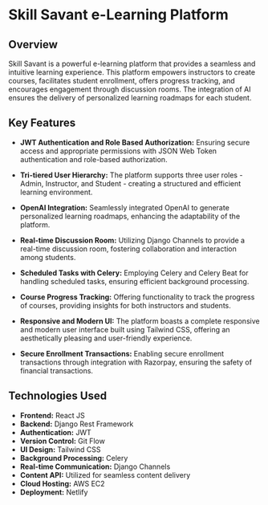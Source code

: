 # Skill Savant e-Learning Platform

## Overview

Skill Savant is a powerful e-learning platform that provides a seamless and intuitive learning experience. This platform empowers instructors to create courses, facilitates student enrollment, offers progress tracking, and encourages engagement through discussion rooms. The integration of AI ensures the delivery of personalized learning roadmaps for each student.

## Key Features

- **JWT Authentication and Role Based Authorization:** Ensuring secure access and appropriate permissions with JSON Web Token authentication and role-based authorization.

- **Tri-tiered User Hierarchy:** The platform supports three user roles - Admin, Instructor, and Student - creating a structured and efficient learning environment.

- **OpenAI Integration:** Seamlessly integrated OpenAI to generate personalized learning roadmaps, enhancing the adaptability of the platform.

- **Real-time Discussion Room:** Utilizing Django Channels to provide a real-time discussion room, fostering collaboration and interaction among students.

- **Scheduled Tasks with Celery:** Employing Celery and Celery Beat for handling scheduled tasks, ensuring efficient background processing.

- **Course Progress Tracking:** Offering functionality to track the progress of courses, providing insights for both instructors and students.

- **Responsive and Modern UI:** The platform boasts a complete responsive and modern user interface built using Tailwind CSS, offering an aesthetically pleasing and user-friendly experience.

- **Secure Enrollment Transactions:** Enabling secure enrollment transactions through integration with Razorpay, ensuring the safety of financial transactions.

## Technologies Used

- **Frontend:** React JS
- **Backend:** Django Rest Framework
- **Authentication:** JWT
- **Version Control:** Git Flow
- **UI Design:** Tailwind CSS
- **Background Processing:** Celery
- **Real-time Communication:** Django Channels
- **Content API:** Utilized for seamless content delivery
- **Cloud Hosting:** AWS EC2
- **Deployment:** Netlify



